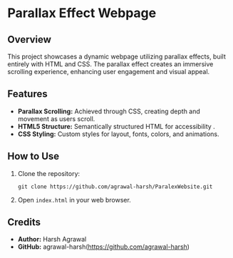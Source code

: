 # Parallax Effect Webpage

## Overview
This project showcases a dynamic webpage utilizing parallax effects, built entirely with HTML and CSS. The parallax effect creates an immersive scrolling experience, enhancing user engagement and visual appeal.

## Features
- **Parallax Scrolling:** Achieved through CSS, creating depth and movement as users scroll.
- **HTML5 Structure:** Semantically structured HTML for accessibility .
- **CSS Styling:** Custom styles for layout, fonts, colors, and animations.

## How to Use
1. Clone the repository:
   ```
   git clone https://github.com/agrawal-harsh/ParalexWebsite.git
   ```
2. Open `index.html` in your web browser.

## Credits
- **Author:** Harsh Agrawal
- **GitHub:** agrawal-harsh(https://github.com/agrawal-harsh)
